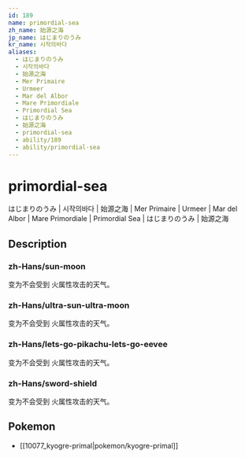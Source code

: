 ```yaml
---
id: 189
name: primordial-sea
zh_name: 始源之海
jp_name: はじまりのうみ
kr_name: 시작의바다
aliases:
  - はじまりのうみ
  - 시작의바다
  - 始源之海
  - Mer Primaire
  - Urmeer
  - Mar del Albor
  - Mare Primordiale
  - Primordial Sea
  - はじまりのうみ
  - 始源之海
  - primordial-sea
  - ability/189
  - ability/primordial-sea
---
```

# primordial-sea

はじまりのうみ | 시작의바다 | 始源之海 | Mer Primaire | Urmeer | Mar del Albor | Mare Primordiale | Primordial Sea | はじまりのうみ | 始源之海

## Description

### zh-Hans/sun-moon

变为不会受到
火属性攻击的天气。

### zh-Hans/ultra-sun-ultra-moon

变为不会受到
火属性攻击的天气。

### zh-Hans/lets-go-pikachu-lets-go-eevee

变为不会受到
火属性攻击的天气。

### zh-Hans/sword-shield

变为不会受到
火属性攻击的天气。

## Pokemon

- [[10077_kyogre-primal|pokemon/kyogre-primal]]

